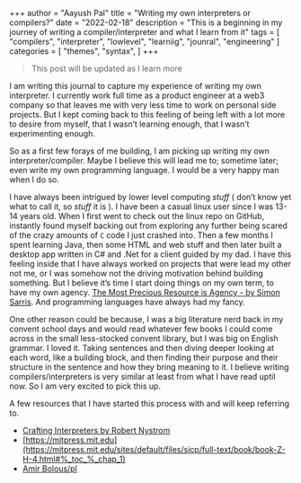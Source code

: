 +++
author = "Aayush Pal"
title = "Writing my own interpreters or compilers?"
date = "2022-02-18"
description = "This is a beginning in my journey of writing a compiler/interpreter and what I learn from it"
tags = [
    "compilers",
    "interpreter",
	"lowlevel",
	"learniig",
	"jounral",
	"engineering"
]
categories = [
    "themes",
    "syntax",
]
+++
  
> This post will be updated as I learn more

I am writing this journal to capture my experience of writing my own interpreter. I currently work full time as a product engineer at a web3 company so that leaves me with very less time to work on personal side projects. But I kept coming back to this feeling of being left with a lot more to desire from myself, that I wasn’t learning enough, that I wasn’t experimenting enough.

So as a first few forays of me building, I am picking up writing my own interpreter/compiler. Maybe I believe this will lead me to; sometime later; even write my own programming language. I would be a very happy man when I do so.

I have always been intrigued by lower level computing *stuff* ( don’t know yet what to call it, so *stuff* it is ). I have been a casual linux user since I was 13-14 years old. When I first went to check out the linux repo on GitHub, instantly found myself backing out from exploring any further being scared of the crazy amounts of `C` code I just crashed into. Then a few months I spent learning Java, then some HTML and web stuff and then later built a desktop app written in C# and .Net for a client guided by my dad. I have this feeling inside that I have always worked on projects that were lead my other not me, or I was somehow not the driving motivation behind building something. But I believe it’s time I start doing things on my own term, to have my own agency. [The Most Precious Resource is Agency - by Simon Sarris](https://simonsarris.substack.com/p/the-most-precious-resource-is-agency?utm_source=url). And programming languages have always had my fancy.

One other reason could be because, I was a big literature nerd back in my convent school days and would read whatever few books I could come across in the small less-stocked convent library, but I was big on English grammar. I loved it.
Taking sentences and then diving deeper looking at each word, like a building block, and then finding their purpose and their structure in the sentence and how they bring meaning to it. I believe writing compilers/interpreters is very similar at least from what I have read uptil now. So I am very excited to pick this up.

A few resources that I have started this process with and will keep referring to.

- [Crafting Interpreters by Robert Nystrom](https://craftinginterpreters.com/)
- [https://mitpress.mit.edu](https://mitpress.mit.edu/sites/default/files/sicp/full-text/book/book-Z-H-4.html#%_toc_%_chap_1)
- [Amir Bolous/pl](https://amirbolous.com/posts/pl)